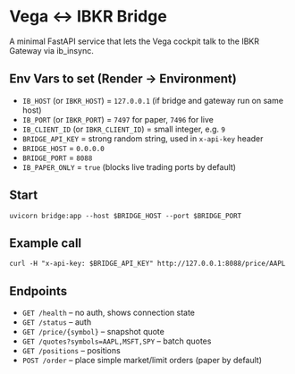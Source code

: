 # Vega ↔ IBKR Bridge

A minimal FastAPI service that lets the Vega cockpit talk to the IBKR Gateway via ib_insync.

## Env Vars to set (Render → Environment)

- `IB_HOST` (or `IBKR_HOST`) = `127.0.0.1` (if bridge and gateway run on same host)
- `IB_PORT` (or `IBKR_PORT`) = `7497` for paper, `7496` for live
- `IB_CLIENT_ID` (or `IBKR_CLIENT_ID`) = small integer, e.g. `9`
- `BRIDGE_API_KEY` = strong random string, used in `x-api-key` header
- `BRIDGE_HOST` = `0.0.0.0`
- `BRIDGE_PORT` = `8088`
- `IB_PAPER_ONLY` = `true` (blocks live trading ports by default)

## Start
```
uvicorn bridge:app --host $BRIDGE_HOST --port $BRIDGE_PORT
```

## Example call
```
curl -H "x-api-key: $BRIDGE_API_KEY" http://127.0.0.1:8088/price/AAPL
```

## Endpoints
- `GET /health` – no auth, shows connection state
- `GET /status` – auth
- `GET /price/{symbol}` – snapshot quote
- `GET /quotes?symbols=AAPL,MSFT,SPY` – batch quotes
- `GET /positions` – positions
- `POST /order` – place simple market/limit orders (paper by default)
